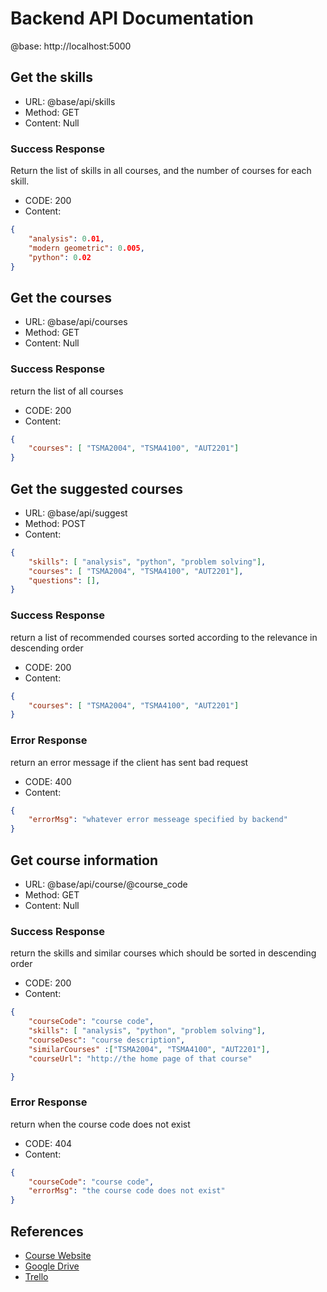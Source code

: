 # Backend API Documentation

@base: http://localhost:5000

## Get the skills

- URL: @base/api/skills
- Method: GET
- Content: Null

### Success Response

Return the list of skills in all courses, and the number of courses for each skill.

- CODE: 200
- Content:

```json
{
    "analysis": 0.01,
    "modern geometric": 0.005,
    "python": 0.02
}
```

## Get the courses

- URL: @base/api/courses
- Method: GET
- Content: Null

### Success Response

return the list of all courses

- CODE: 200
- Content:

```json
{
    "courses": [ "TSMA2004", "TSMA4100", "AUT2201"]
}
```

## Get the suggested courses

- URL: @base/api/suggest
- Method: POST
- Content:
  
```json
{
    "skills": [ "analysis", "python", "problem solving"],
    "courses": [ "TSMA2004", "TSMA4100", "AUT2201"],
    "questions": [],
}
```

### Success Response

return a list of recommended courses sorted according to the relevance in descending order

- CODE: 200
- Content:

```json
{
    "courses": [ "TSMA2004", "TSMA4100", "AUT2201"]
}
```

### Error Response

return an error message if the client has sent bad request

- CODE: 400
- Content:

```json
{
    "errorMsg": "whatever error messeage specified by backend"
}
```

## Get course information

- URL: @base/api/course/@course_code
- Method: GET
- Content: Null

### Success Response

return the skills and similar courses which should be sorted in descending order

- CODE: 200
- Content:

```json
{
    "courseCode": "course code",
    "skills": [ "analysis", "python", "problem solving"],
    "courseDesc": "course description",
    "similarCourses" :["TSMA2004", "TSMA4100", "AUT2201"],
    "courseUrl": "http://the home page of that course"

}
```

### Error Response

return when the course code does not exist

- CODE: 404
- Content:

```json
{   
    "courseCode": "course code",
    "errorMsg": "the course code does not exist"
}
```


## References

- [Course Website](https://webcms3.cse.unsw.edu.au/COMP9900/19T2/)
- [Google Drive](https://drive.google.com/drive/folders/17uxR4HrlkMTmWBHJNuZqe2dFg7krcCz2?usp=sharing)
- [Trello](https://trello.com/b/An48d5C7/hjpr)